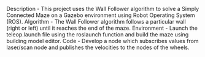 Description - This project uses the Wall Follower algorithm to solve a Simply Connected Maze on a Gazebo environment using Robot Operating System (ROS). 
Algorithm - The Wall Follower algorithm follows a particular wall (right or left) until it reaches the end of the maze. 
Environment - Launch the teleop.launch file using the roslaunch function and build the maze using building model editor. 
Code - Develop a node which subscribes values from laser/scan node and publishes the velocities to the nodes of the wheels.

